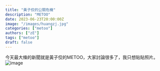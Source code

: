 ```yaml
---
title: "黃子佼的公關危機"
description: "METOO"
date: 2023-06-23T20:00:00Z
image: "/images/huangzj.jpg"
categories: ["metoo"]
authors: ["zE"]
tags: ["metoo"]
draft: false
---
```

今天最大條的新聞就是黃子佼的METOO，大家討論很多了，我只想貼貼照片。
![image](/images/355334398_749474923644202_9000207089935537160_n.jpg)